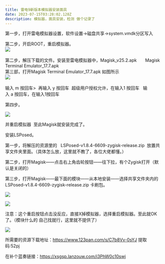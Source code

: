 ```yaml
---
title: 雷电9新版本模拟器安装面具
date: 2023-07-15T03:28:02.128Z
description: 模拟器，面具安装，检测 做个记录了
---
```

<!--StartFragment-->

第一步，打开雷电模拟器设置，软件设置->磁盘共享->system.vmdk分区写入



第二步，开启ROOT，重启模拟器。\
![](https://attach.52pojie.cn/forum/202209/16/164906h766ta67ka7urujv.png)\
\
第二步，解压下载的文件。安装至雷电模拟器中，Magisk_v25.2.apk       Magisk Terminal Emulator_17.7.apk\
第三部，打开Magisk Terminal Emulator_17.7.apk 如图所示\
![](https://attach.52pojie.cn/forum/202209/16/164705mvilcvkhftjtbjbl.png)\
\
输入 m 按回车>  再输入 y 按回车  超级用户授权允许，在输入1 按回车   输入 a 按回车，在输入1按回车

第四步。<!--StartFragment-->

![](https://momeis.net/wp-content/uploads/2021/05/1668355000.png)

<!--EndFragment--> 并重启模拟器  至此Magisk就安装完成了。



安装LSPosed。

第一步，将解压的资源里的   LSPosed-v1.8.4-6609-zygisk-release.zip  放置共享文件夹里面。（具体怎么放，这里就不教了，各位大佬都懂。）

第二步，打开Magisk——点击右上角齿轮按钮——往下拉，有个Zygisk打开（默认是关闭的）

第三步，打开Magisk——最下面的模块——从本地安装——选择共享文件夹内的LSPosed-v1.8.4-6609-zygisk-release.zip 卡刷包。

![](https://attach.52pojie.cn/forum/202209/16/165958n2ybxnzpbpz1vzpp.png)

![](https://attach.52pojie.cn/forum/202209/16/170024cyrhe9tjf8db4h0q.png)

注意：这个重启按钮点击没反应，直接X掉模拟器，选择重启模拟器。至此就OK了。（模块什么的 自己找就行，这里就不提供了）



![](https://attach.52pojie.cn/forum/202209/16/172015xr1xz7igr20xr0x3.png)

所需要的资源下载地址：https://www.123pan.com/s/C7b8Vv-0sYJ 提取码:52pj

在补个蓝奏链接：https://xsgsp.lanzouw.com/i3PhW0c10swj

<!--EndFragment-->